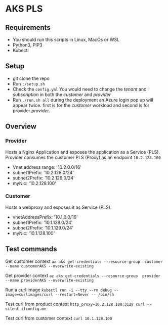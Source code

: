 # AKS PLS 

## Requirements  

* You should run this scripts in Linux, MacOs or WSL
* Python3, PIP3
* Kubectl

## Setup

* git clone the repo
* Run `:/setup.sh` 
* Check the `config.yml` You would need to change the *tenant* and  *subscription* in both the *customer* and *provider*
* Run `./run.sh all` during the deployment an Azure login pop up will appear twice. first is for the *customer* workload and second is for provider *provider*.

## Overview

### Provider

Hosts a Nginx Application and exposes the application as a Service (PLS).
Provider consumes the customer PLS (Proxy) as an endpoint `10.2.128.100`

* Vnet address range: '10.2.0.0/16'
* subnet1Prefix: '10.2.128.0/24'
* subnet2Prefix: '10.2.129.0/24'
* myNic: '10.2.128.100'

### Customer

Hosts a webproxy and exposes it as Service (PLS).

* vnetAddressPrefix: '10.1.0.0/16'
* subnet1Prefix: '10.1.128.0/24'
* subnet2Prefix: '10.1.129.0/24'
* myNic: '10.1.128.100'

## Test commands

Get customer context
`az aks get-credentials --resource-group  customer --name customerAKS --overwrite-existing`

Get provider context
`az aks get-credentials --resource-group  provider --name providerAKS --overwrite-existing`

Run a curl image
`kubectl run -i --tty --rm debug --image=curlimages/curl --restart=Never -- /bin/sh`

Test curl from product context
`http_proxy=10.2.128.100:3128 curl --silent ifconfig.me`
 
Test curl from customer context
`curl 10.1.128.100`
